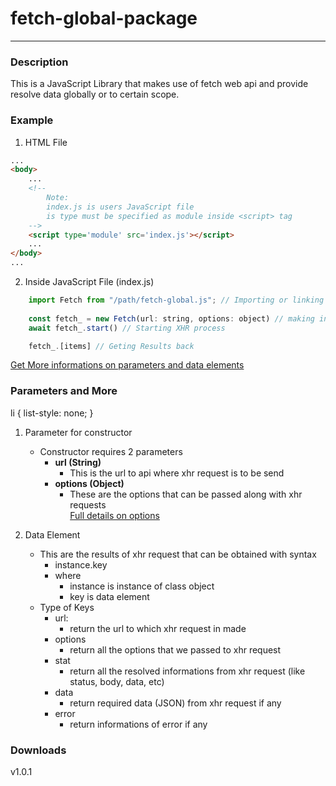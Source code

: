 # fetch-global-package
___________________________________________
### Description
This is a JavaScript Library that makes use of fetch web api and provide resolve data globally or to certain scope.

### Example
1. HTML File
````html
...
<body>
    ...
    <!--
        Note:
        index.js is users JavaScript file
        is type must be specified as module inside <script> tag
    -->
    <script type='module' src='index.js'></script>
    ...
</body>
...
````
2. Inside JavaScript File (index.js)
````javascript
    import Fetch from "/path/fetch-global.js"; // Importing or linking library with javascript file
    
    const fetch_ = new Fetch(url: string, options: object) // making instance of Fetch class
    await fetch_.start() // Starting XHR process

    fetch_.[items] // Geting Results back
````
[Get More informations on parameters and data elements](#parameters-and-more)

### Parameters and More
li {
    list-style: none;
}
1. Parameter for constructor
    * Constructor requires 2 parameters
        * __url (String)__
            * This is the url to api where xhr request is to be send
        * __options (Object)__
            * These are the options that can be passed along with xhr requests  
    [Full details on options](https://developer.mozilla.org/en-US/docs/Web/API/fetch)

2. Data Element  
    * This are the results of xhr request that can be obtained with syntax
        * instance.key
        * where
            * instance is instance of class object
            * key is data element
    * Type of Keys  
        * url:  
            * return the url to which xhr request in made  
        * options  
            * return all the options that we passed to xhr request  
        * stat  
            * return all the resolved informations from xhr request (like status, body, data, etc)  
        * data  
            * return required data (JSON) from xhr request if any  
        * error  
            * return informations of error if any  
### Downloads
v1.0.1